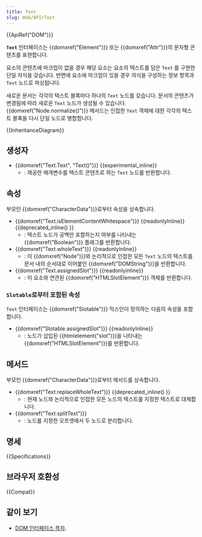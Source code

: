 ```yaml
---
title: Text
slug: Web/API/Text
---
```

{{ApiRef("DOM")}}

**`Text`** 인터페이스는 {{domxref("Element")}} 또는 {{domxref("Attr")}}의 문자형 콘텐츠를 표현합니다.

요소의 콘텐츠에 마크업이 없을 경우 해당 요소는 요소의 텍스트를 담은 `Text` 를 구현한 단일 자식을 갖습니다. 반면에 요소에 마크업이 있을 경우 자식을 구성하는 정보 항목과 `Text` 노드로 파싱됩니다.

새로운 문서는 각각의 텍스트 블록마다 하나의 `Text` 노드를 갖습니다. 문서의 콘텐츠가 변경됨에 따라 새로운 `Text` 노드가 생성될 수 있습니다. {{domxref("Node.normalize()")}} 메서드는 인접한 `Text` 객체에 대한 각각의 텍스트 블록을 다시 단일 노드로 병합합니다.

{{InheritanceDiagram}}

## 생성자

- {{domxref("Text.Text", "Text()")}} {{experimental_inline}}
  - : 제공한 매개변수를 텍스트 콘텐츠로 하는 `Text` 노드를 반환합니다.

## 속성

부모인 {{domxref("CharacterData")}}로부터 속성을 상속합니다.

- {{domxref("Text.isElementContentWhitespace")}} {{readonlyInline}}{{deprecated_inline() }}
  - : 텍스트 노드가 공백만 포함하는지 여부를 나타내는 {{domxref("Boolean")}} 플래그를 반환합니다.
- {{domxref("Text.wholeText")}} {{readonlyInline}}
  - : 이 {{domxref("Node")}}와 논리적으로 인접한 모든 `Text` 노드의 텍스트를 문서 내의 순서대로 이어붙인 {{domxref("DOMString")}}을 반환합니다.
- {{domxref("Text.assignedSlot")}} {{readonlyinline}}
  - : 이 요소와 연관된 {{domxref("HTMLSlotElement")}} 객체를 반환합니다.

### `Slotable`로부터 포함된 속성

`Text` 인터페이스는 {{domxref("Slotable")}} 믹스인이 정의하는 다음의 속성을 포함합니다.

- {{domxref("Slotable.assignedSlot")}} {{readonlyInline}}
  - : 노드가 삽입된 {{htmlelement("slot")}}을 나타내는 {{domxref("HTMLSlotElement")}}를 반환합니다.

## 메서드

부모인 {{domxref("CharacterData")}}로부터 메서드를 상속합니다.

- {{domxref("Text.replaceWholeText")}} {{deprecated_inline() }}
  - : 현재 노드와 논리적으로 인접한 모든 노드의 텍스트를 지정한 텍스트로 대체합니다.
- {{domxref("Text.splitText")}}
  - : 노드를 지정한 오프셋에서 두 노드로 분리합니다.

## 명세

{{Specifications}}

## 브라우저 호환성

{{Compat}}

## 같이 보기

- [DOM 인터페이스 목차](/ko/docs/Web/API/Document_Object_Model "/en-US/docs/DOM/DOM_Reference").
